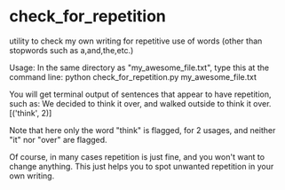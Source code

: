 # check_for_repetition
utility to check my own writing for repetitive use of words (other than stopwords such as a,and,the,etc.)

Usage:
In the same directory as "my_awesome_file.txt", type this at the command line:
python check_for_repetition.py my_awesome_file.txt

You will get terminal output of sentences that appear to have repetition, such as:
We decided to think it over, and walked outside to think it over. [('think', 2)]

Note that here only the word "think" is flagged, for 2 usages, and neither "it" nor "over" are flagged.

Of course, in many cases repetition is just fine, and you won't want to change anything.  This just helps you to spot
unwanted repetition in your own writing.

